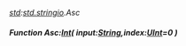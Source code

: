 _[std](../../modules/std/std-module.md):[std.stringio](../../modules/std/std-stringio.md).Asc_
##### Function Asc:[Int](../../modules/wonkey/wonkey-types-int.md)( input:[String](../../modules/wonkey/wonkey-types-string.md),index:[UInt](../../modules/wonkey/wonkey-types-uint.md)=0 )
